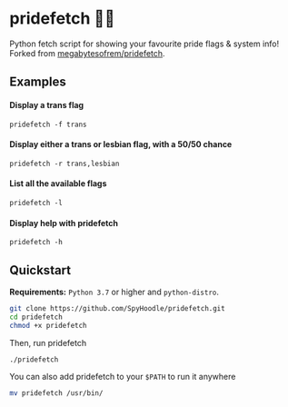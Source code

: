 # pridefetch 🏳️‍⚧️

Python fetch script for showing your favourite pride flags & system info!<br>
Forked from [megabytesofrem/pridefetch](https://github.com/megabytesofrem/pridefetch).<br>

## Examples

#### Display a trans flag

`pridefetch -f trans`

#### Display either a trans or lesbian flag, with a 50/50 chance

`pridefetch -r trans,lesbian`

#### List all the available flags

`pridefetch -l`

#### Display help with pridefetch

`pridefetch -h`

## Quickstart

**Requirements:** `Python 3.7` or higher and `python-distro`.
```bash
git clone https://github.com/SpyHoodle/pridefetch.git
cd pridefetch
chmod +x pridefetch
```

Then, run pridefetch

```bash
./pridefetch
```

You can also add pridefetch to your `$PATH` to run it anywhere<br>

```bash
mv pridefetch /usr/bin/
```
